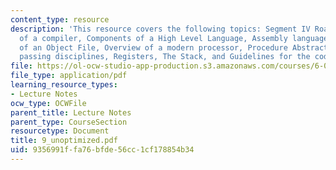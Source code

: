 ```yaml
---
content_type: resource
description: 'This resource covers the following topics: Segment IV Roadmap, Anatomy
  of a compiler, Components of a High Level Language, Assembly language, Composition
  of an Object File, Overview of a modern processor, Procedure Abstraction, Parameter
  passing disciplines, Registers, The Stack, and Guidelines for the code generator.'
file: https://ol-ocw-studio-app-production.s3.amazonaws.com/courses/6-035-computer-language-engineering-sma-5502-fall-2005/9356991ffa76bfde56cc1cf178854b34_9_unoptimized.pdf
file_type: application/pdf
learning_resource_types:
- Lecture Notes
ocw_type: OCWFile
parent_title: Lecture Notes
parent_type: CourseSection
resourcetype: Document
title: 9_unoptimized.pdf
uid: 9356991f-fa76-bfde-56cc-1cf178854b34
---
```

